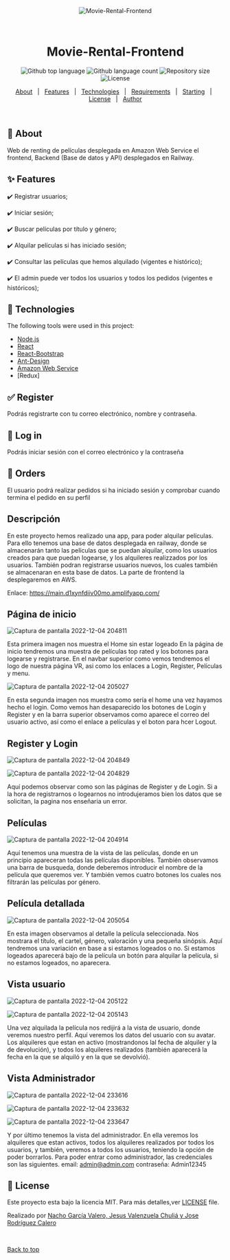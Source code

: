 <div align="center" id="top"> 
  <img src="./.github/app.gif" alt="Movie-Rental-Frontend" />

  &#xa0;

  <!-- <a href="https://Movie-Rental-Frontend.netlify.app">Demo</a> -->
</div>

<h1 align="center">Movie-Rental-Frontend</h1>

<p align="center">
  <img alt="Github top language" src="https://img.shields.io/github/languages/top/JotaroKujoo/Movie-Rental-Frontend?color=56BEB8">

  <img alt="Github language count" src="https://img.shields.io/github/languages/count/JotaroKujoo/Movie-Rental-Frontend?color=56BEB8">

  <img alt="Repository size" src="https://img.shields.io/github/repo-size/JotaroKujoo/Movie-Rental-Frontend?color=56BEB8">

  <img alt="License" src="https://img.shields.io/github/license/JotaroKujoo/Movie-Rental-Frontend?color=56BEB8">

  <!-- <img alt="Github issues" src="https://img.shields.io/github/issues/JotaroKujoo/Movie-Rental-Frontend?color=56BEB8" /> -->

  <!-- <img alt="Github forks" src="https://img.shields.io/github/forks/JotaroKujoo/Movie-Rental-Frontend?color=56BEB8" /> -->

  <!-- <img alt="Github stars" src="https://img.shields.io/github/stars/JotaroKujoo/Movie-Rental-Frontend?color=56BEB8" /> -->
</p>

<!-- Status -->

<!-- <h4 align="center"> 
	🚧  Movie-Rental-Frontend 🚀 Under construction...  🚧
</h4> 

<hr> -->

<p align="center">
  <a href="#dart-about">About</a> &#xa0; | &#xa0; 
  <a href="#sparkles-features">Features</a> &#xa0; | &#xa0;
  <a href="#rocket-technologies">Technologies</a> &#xa0; | &#xa0;
  <a href="#white_check_mark-requirements">Requirements</a> &#xa0; | &#xa0;
  <a href="#checkered_flag-starting">Starting</a> &#xa0; | &#xa0;
  <a href="#memo-license">License</a> &#xa0; | &#xa0;
  <a href="https://github.com/JotaroKujoo" target="_blank">Author</a>
</p>

<br>

## :dart: About ##

Web de renting de películas desplegada en Amazon Web Service el frontend, Backend (Base de datos y API) desplegados en Railway.

## :sparkles: Features ##

:heavy_check_mark: Registrar  usuarios;

:heavy_check_mark: Iniciar sesión;

:heavy_check_mark: Buscar películas por título y género;

:heavy_check_mark: Alquilar películas si has iniciado sesión;

:heavy_check_mark: Consultar las películas que hemos alquilado (vigentes e histórico);

:heavy_check_mark: El admin puede ver todos los usuarios y todos los pedidos (vigentes e históricos);





## :rocket: Technologies ##

The following tools were used in this project:


- [Node.js](https://nodejs.org/en/)
- [React](https://pt-br.reactjs.org/)
- [React-Bootstrap](https://react-bootstrap.github.io/)
- [Ant-Design](https://ant.design/docs/spec/introduce)
- [Amazon Web Service](https://aws.amazon.com/es/?nc2=h_lg)
- [Redux]

## :white_check_mark: Register ##

Podrás registrarte con tu correo electrónico, nombre y contraseña.


## :checkered_flag: Log in ##
Podrás iniciar sesión con el correo electrónico y la contraseña


## :office: Orders ##
El usuario podrá realizar pedidos si ha iniciado sesión y comprobar cuando termina el pedido en su perfil


## Descripción ##

En este proyecto hemos realizado una app, para poder alquilar películas. Para ello tenemos una base de datos desplegada en railway, donde se almacenarán tanto las películas que se puedan alquilar, como los usuarios creados para que puedan logearse, y los alquileres realizzados por los usuarios.
También podran registrarse usuarios nuevos, los cuales también se almacenaran en esta base de datos.
La parte de frontend la desplegaremos en AWS.

Enlace:
https://main.d1xynfdiiv00mo.amplifyapp.com/

## Página de inicio ##

![Captura de pantalla 2022-12-04 204811](https://user-images.githubusercontent.com/109297564/205518740-d7512efb-cd9b-455a-aa84-c93b143ad70a.jpg)

Esta primera imagen nos muestra el Home sin estar logeado
En la página de inicio tendremos una muestra de películas top rated y los botones para logearse y registrarse.
En el navbar superior como vemos tendremos el logo de nuestra página VR, asi como los enlaces a Login, Register, Películas y menu.

![Captura de pantalla 2022-12-04 205027](https://user-images.githubusercontent.com/109297564/205518855-53697c1f-ea1c-43ae-878b-13cb3cdcdcfb.jpg)

En esta segunda imagen nos muestra como sería el home una vez hayamos hecho el login. Como vemos han desaparecido los botones de Login y Register y en la barra superior observamos como aparece el correo del usuario activo, así como el enlace a películas y el boton para hcer Logout.

## Register y Login

![Captura de pantalla 2022-12-04 204849](https://user-images.githubusercontent.com/109297564/205518954-756af969-15fd-40a4-8d4e-29412362730a.jpg)

![Captura de pantalla 2022-12-04 204829](https://user-images.githubusercontent.com/109297564/205518974-b7f4fdaf-f50b-46b0-8470-0b03bbbabc89.jpg)

Aquí podemos observar como son las páginas de Register y de Login. Si a la hora de registrarnos o logearnos no introdujeramos bien los datos que se solicitan, la pagina nos enseñaria un error.


## Películas

![Captura de pantalla 2022-12-04 204914](https://user-images.githubusercontent.com/109297564/205519002-c84d868d-b1d5-4243-a932-83dc051f949f.jpg)

Aquí tenemos una muestra de la vista de las películas, donde en un principio apareceran todas las películas disponibles. También observamos una barra de busqueda, donde deberemos introducir el nombre de la película que queremos ver. Y también vemos cuatro botones los cuales nos filtrarán las películas por género.


## Película detallada 

![Captura de pantalla 2022-12-04 205054](https://user-images.githubusercontent.com/109297564/205519237-6d652438-fba8-4cc7-a35a-4cf70cd5ec78.jpg)

En esta imagen observamos al detalle la película seleccionada. Nos mostrara el título, el cartel, género, valoración y una pequeña sinópsis.
Aquí tendremos una variación en base a si estamos logeados o no. Si estamos logeados aparecerá bajo de la película un botón para alquilar la película, si no estamos logeados, no aparecera.


## Vista usuario

![Captura de pantalla 2022-12-04 205122](https://user-images.githubusercontent.com/109297564/205519370-1b0d6275-5ffe-48b8-a76d-96b591df343e.jpg)

![Captura de pantalla 2022-12-04 205143](https://user-images.githubusercontent.com/109297564/205519523-d50ca122-4e7d-497f-8343-fa7886b28207.jpg)

Una vez alquilada la película nos redijirá a la vista de usuario, donde veremos nuestro perfil. Aquí veremos los datos del usuario con su avatar. Los alquileres que estan en activo (mostrandonos lal fecha de alquiler y la de devolución), y todos los alquileres realizados (también aparecerá la fecha en la que se alquiló y en la que se devolvió).

## Vista Administrador

![Captura de pantalla 2022-12-04 233616](https://user-images.githubusercontent.com/109297564/205519634-38e9a507-0c35-4164-898a-8001aed2aa88.jpg)

![Captura de pantalla 2022-12-04 233632](https://user-images.githubusercontent.com/109297564/205519640-36a8bc2a-5f62-4206-8f5b-b0d3f57c3c8d.jpg)

![Captura de pantalla 2022-12-04 233647](https://user-images.githubusercontent.com/109297564/205519642-a99118a9-f8c2-49bf-bf27-f4ca0367cc58.jpg)

Y por último tenemos la vista del administrador.
En ella veremos los alquileres que estan activos, todos los alquileres realizados por todos los usuarios, y también, veremos a todos los usuarios, teniendo la opción de poder borrarlos.
Para poder entrar como administrador, las credenciales son las siguientes.
email: admin@admin.com
contraseña: Admin12345



## :memo: License ##

Este proyecto esta bajo la licencia MIT. Para más detalles,ver [LICENSE](LICENSE.md) file.


Realizado por <a href="https://github.com/JotaroKujoo" target="_blank">Nacho García Valero, Jesus Valenzuela Chuliá y Jose Rodríguez Calero</a>

&#xa0;

<a href="#top">Back to top</a>
